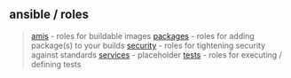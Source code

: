 ## ansible / roles

> [amis](/amis) - roles for buildable images
> [packages](/packages) - roles for adding  package(s) to your builds
> [security](/security) - roles for tightening security against standards
> [services](/services) - placeholder
> [tests](/tests) - roles for executing / defining tests
